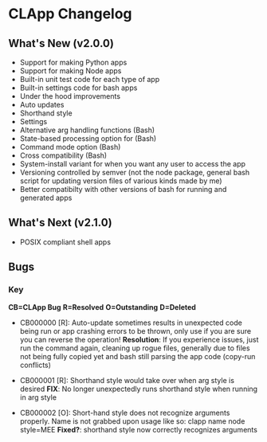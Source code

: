 # CLApp Changelog

## What's New (v2.0.0)

- Support for making Python apps
- Support for making Node apps
- Built-in unit test code for each type of app
- Built-in settings code for bash apps
- Under the hood improvements
- Auto updates
- Shorthand style
- Settings
- Alternative arg handling functions (Bash)
- State-based processing option for (Bash)
- Command mode option (Bash)
- Cross compatibility (Bash)
- System-install variant for when you want any user to access the app
- Versioning controlled by semver (not the node package, general bash script for updating version files of various kinds made by me)
- Better compatibilty with other versions of bash for running and generated apps

## What's Next (v2.1.0)

- POSIX compliant shell apps

## Bugs

### Key

**CB=CLApp Bug**
**R=Resolved**
**O=Outstanding**
**D=Deleted**

- CB000000 [R]: Auto-update sometimes results in unexpected code being run or app crashing errors to be thrown, only use if you are sure you can reverse the operation!
            **Resolution**: If you experience issues, just run the command again, cleaning up rogue files, generally due to files not being fully copied yet and bash still parsing the app code (copy-run conflicts)

- CB000001 [R]: Shorthand style would take over when arg style is desired
            **FIX**: No longer unexpectedly runs shorthand style when running in arg style

- CB000002 [O]: Short-hand style does not recognize arguments properly. Name is not grabbed upon usage like so: clapp name node style=MEE
            **Fixed?**: shorthand style now correctly recognizes arguments
